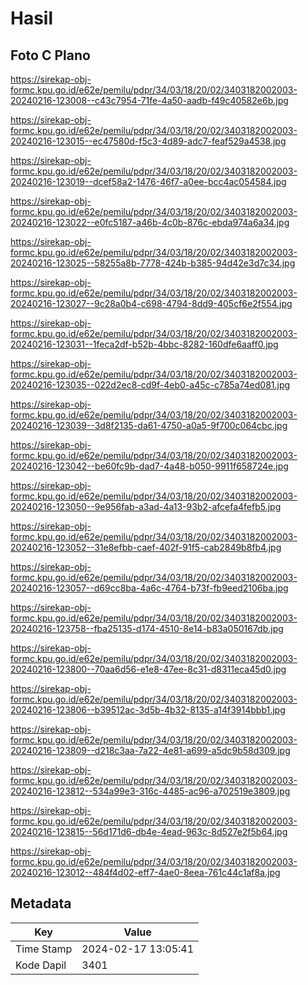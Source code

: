 # Hasil

## Foto C Plano

https://sirekap-obj-formc.kpu.go.id/e62e/pemilu/pdpr/34/03/18/20/02/3403182002003-20240216-123008--c43c7954-71fe-4a50-aadb-f49c40582e6b.jpg

https://sirekap-obj-formc.kpu.go.id/e62e/pemilu/pdpr/34/03/18/20/02/3403182002003-20240216-123015--ec47580d-f5c3-4d89-adc7-feaf529a4538.jpg

https://sirekap-obj-formc.kpu.go.id/e62e/pemilu/pdpr/34/03/18/20/02/3403182002003-20240216-123019--dcef58a2-1476-46f7-a0ee-bcc4ac054584.jpg

https://sirekap-obj-formc.kpu.go.id/e62e/pemilu/pdpr/34/03/18/20/02/3403182002003-20240216-123022--e0fc5187-a46b-4c0b-876c-ebda974a6a34.jpg

https://sirekap-obj-formc.kpu.go.id/e62e/pemilu/pdpr/34/03/18/20/02/3403182002003-20240216-123025--58255a8b-7778-424b-b385-94d42e3d7c34.jpg

https://sirekap-obj-formc.kpu.go.id/e62e/pemilu/pdpr/34/03/18/20/02/3403182002003-20240216-123027--9c28a0b4-c698-4794-8dd9-405cf6e2f554.jpg

https://sirekap-obj-formc.kpu.go.id/e62e/pemilu/pdpr/34/03/18/20/02/3403182002003-20240216-123031--1feca2df-b52b-4bbc-8282-160dfe6aaff0.jpg

https://sirekap-obj-formc.kpu.go.id/e62e/pemilu/pdpr/34/03/18/20/02/3403182002003-20240216-123035--022d2ec8-cd9f-4eb0-a45c-c785a74ed081.jpg

https://sirekap-obj-formc.kpu.go.id/e62e/pemilu/pdpr/34/03/18/20/02/3403182002003-20240216-123039--3d8f2135-da61-4750-a0a5-9f700c064cbc.jpg

https://sirekap-obj-formc.kpu.go.id/e62e/pemilu/pdpr/34/03/18/20/02/3403182002003-20240216-123042--be60fc9b-dad7-4a48-b050-9911f658724e.jpg

https://sirekap-obj-formc.kpu.go.id/e62e/pemilu/pdpr/34/03/18/20/02/3403182002003-20240216-123050--9e956fab-a3ad-4a13-93b2-afcefa4fefb5.jpg

https://sirekap-obj-formc.kpu.go.id/e62e/pemilu/pdpr/34/03/18/20/02/3403182002003-20240216-123052--31e8efbb-caef-402f-91f5-cab2849b8fb4.jpg

https://sirekap-obj-formc.kpu.go.id/e62e/pemilu/pdpr/34/03/18/20/02/3403182002003-20240216-123057--d69cc8ba-4a6c-4764-b73f-fb9eed2106ba.jpg

https://sirekap-obj-formc.kpu.go.id/e62e/pemilu/pdpr/34/03/18/20/02/3403182002003-20240216-123758--fba25135-d174-4510-8e14-b83a050167db.jpg

https://sirekap-obj-formc.kpu.go.id/e62e/pemilu/pdpr/34/03/18/20/02/3403182002003-20240216-123800--70aa6d56-e1e8-47ee-8c31-d8311eca45d0.jpg

https://sirekap-obj-formc.kpu.go.id/e62e/pemilu/pdpr/34/03/18/20/02/3403182002003-20240216-123806--b39512ac-3d5b-4b32-8135-a14f3914bbb1.jpg

https://sirekap-obj-formc.kpu.go.id/e62e/pemilu/pdpr/34/03/18/20/02/3403182002003-20240216-123809--d218c3aa-7a22-4e81-a699-a5dc9b58d309.jpg

https://sirekap-obj-formc.kpu.go.id/e62e/pemilu/pdpr/34/03/18/20/02/3403182002003-20240216-123812--534a99e3-316c-4485-ac96-a702519e3809.jpg

https://sirekap-obj-formc.kpu.go.id/e62e/pemilu/pdpr/34/03/18/20/02/3403182002003-20240216-123815--56d171d6-db4e-4ead-963c-8d527e2f5b64.jpg

https://sirekap-obj-formc.kpu.go.id/e62e/pemilu/pdpr/34/03/18/20/02/3403182002003-20240216-123012--484f4d02-eff7-4ae0-8eea-761c44c1af8a.jpg


## Metadata

| Key        | Value               |
| ---------- | ------------------- |
| Time Stamp | 2024-02-17 13:05:41 |
| Kode Dapil | 3401                |



